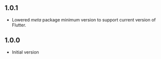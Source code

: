 ## 1.0.1

- Lowered *meta* package minimum version to support current version of Flutter.

## 1.0.0

- Initial version